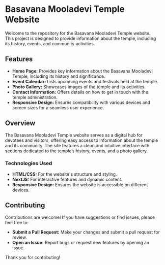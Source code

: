 # Basavana Mooladevi Temple Website

Welcome to the repository for the Basavana Mooladevi Temple website. This project is designed to provide information about the temple, including its history, events, and community activities.

## Features

- **Home Page:** Provides key information about the Basavana Mooladevi Temple, including its history and significance.
- **Event Calendar:** Lists upcoming events and festivals held at the temple.
- **Photo Gallery:** Showcases images of the temple and its activities.
- **Contact Information:** Offers details on how to get in touch with the temple administration.
- **Responsive Design:** Ensures compatibility with various devices and screen sizes for a seamless user experience.

## Overview

The Basavana Mooladevi Temple website serves as a digital hub for devotees and visitors, offering easy access to information about the temple and its community. The site features a clean and intuitive interface with sections dedicated to the temple’s history, events, and a photo gallery.

### Technologies Used

- **HTML/CSS:** For the website's structure and styling.
- **NextJS:** For interactive features and dynamic content.
- **Responsive Design:** Ensures the website is accessible on different devices.

## Contributing

Contributions are welcome! If you have suggestions or find issues, please feel free to:

- **Submit a Pull Request:** Make your changes and submit a pull request for review.
- **Open an Issue:** Report bugs or request new features by opening an issue.

Thank you for contributing!
